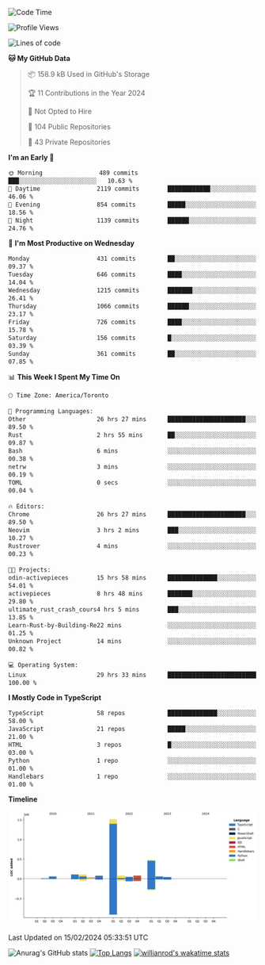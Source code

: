 <!--START_SECTION:waka-->
![Code Time](http://img.shields.io/badge/Code%20Time-1%2C183%20hrs%2051%20mins-blue)

![Profile Views](http://img.shields.io/badge/Profile%20Views-5-blue)

![Lines of code](https://img.shields.io/badge/From%20Hello%20World%20I%27ve%20Written-2.7%20million%20lines%20of%20code-blue)

**🐱 My GitHub Data** 

> 📦 158.9 kB Used in GitHub's Storage 
 > 
> 🏆 11 Contributions in the Year 2024
 > 
> 🚫 Not Opted to Hire
 > 
> 📜 104 Public Repositories 
 > 
> 🔑 43 Private Repositories 
 > 
**I'm an Early 🐤** 

```text
🌞 Morning                489 commits         ███░░░░░░░░░░░░░░░░░░░░░░   10.63 % 
🌆 Daytime                2119 commits        ████████████░░░░░░░░░░░░░   46.06 % 
🌃 Evening                854 commits         █████░░░░░░░░░░░░░░░░░░░░   18.56 % 
🌙 Night                  1139 commits        ██████░░░░░░░░░░░░░░░░░░░   24.76 % 
```
📅 **I'm Most Productive on Wednesday** 

```text
Monday                   431 commits         ██░░░░░░░░░░░░░░░░░░░░░░░   09.37 % 
Tuesday                  646 commits         ████░░░░░░░░░░░░░░░░░░░░░   14.04 % 
Wednesday                1215 commits        ███████░░░░░░░░░░░░░░░░░░   26.41 % 
Thursday                 1066 commits        ██████░░░░░░░░░░░░░░░░░░░   23.17 % 
Friday                   726 commits         ████░░░░░░░░░░░░░░░░░░░░░   15.78 % 
Saturday                 156 commits         █░░░░░░░░░░░░░░░░░░░░░░░░   03.39 % 
Sunday                   361 commits         ██░░░░░░░░░░░░░░░░░░░░░░░   07.85 % 
```


📊 **This Week I Spent My Time On** 

```text
🕑︎ Time Zone: America/Toronto

💬 Programming Languages: 
Other                    26 hrs 27 mins      ██████████████████████░░░   89.50 % 
Rust                     2 hrs 55 mins       ██░░░░░░░░░░░░░░░░░░░░░░░   09.87 % 
Bash                     6 mins              ░░░░░░░░░░░░░░░░░░░░░░░░░   00.38 % 
netrw                    3 mins              ░░░░░░░░░░░░░░░░░░░░░░░░░   00.19 % 
TOML                     0 secs              ░░░░░░░░░░░░░░░░░░░░░░░░░   00.04 % 

🔥 Editors: 
Chrome                   26 hrs 27 mins      ██████████████████████░░░   89.50 % 
Neovim                   3 hrs 2 mins        ███░░░░░░░░░░░░░░░░░░░░░░   10.27 % 
Rustrover                4 mins              ░░░░░░░░░░░░░░░░░░░░░░░░░   00.23 % 

🐱‍💻 Projects: 
odin-activepieces        15 hrs 58 mins      ██████████████░░░░░░░░░░░   54.01 % 
activepieces             8 hrs 48 mins       ███████░░░░░░░░░░░░░░░░░░   29.80 % 
ultimate_rust_crash_cours4 hrs 5 mins        ███░░░░░░░░░░░░░░░░░░░░░░   13.85 % 
Learn-Rust-by-Building-Re22 mins             ░░░░░░░░░░░░░░░░░░░░░░░░░   01.25 % 
Unknown Project          14 mins             ░░░░░░░░░░░░░░░░░░░░░░░░░   00.82 % 

💻 Operating System: 
Linux                    29 hrs 33 mins      █████████████████████████   100.00 % 
```

**I Mostly Code in TypeScript** 

```text
TypeScript               58 repos            ██████████████░░░░░░░░░░░   58.00 % 
JavaScript               21 repos            █████░░░░░░░░░░░░░░░░░░░░   21.00 % 
HTML                     3 repos             █░░░░░░░░░░░░░░░░░░░░░░░░   03.00 % 
Python                   1 repo              ░░░░░░░░░░░░░░░░░░░░░░░░░   01.00 % 
Handlebars               1 repo              ░░░░░░░░░░░░░░░░░░░░░░░░░   01.00 % 
```



**Timeline**

![Lines of Code chart](https://raw.githubusercontent.com/wise-introvert/wise-introvert/master/assets/bar_graph.png)


 Last Updated on 15/02/2024 05:33:51 UTC
<!--END_SECTION:waka-->

![Anurag's GitHub stats](https://github-readme-stats.vercel.app/api?username=wise-introvert&count_private=true&show_icons=true)
[![Top Langs](https://github-readme-stats.vercel.app/api/top-langs/?username=wise-introvert&langs_count=10)](https://github.com/anuraghazra/github-readme-stats)
[![willianrod's wakatime stats](https://github-readme-stats.vercel.app/api/wakatime?username=wiseintrovert)](https://github.com/anuraghazra/github-readme-stats)

